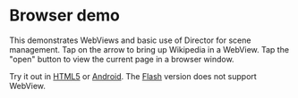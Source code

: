 # Browser demo

This demonstrates WebViews and basic use of Director for scene
management. Tap on the arrow to bring up Wikipedia in a WebView. Tap the
"open" button to view the current page in a browser window.

Try it out in [HTML5] or [Android]. The [Flash] version does not support
WebView.

[Flash]: https://aduros.com/flambe/demos/browser/?flambe=flash
[HTML5]: https://aduros.com/flambe/demos/browser/?flambe=html
[Android]: https://aduros.com/flambe/demos/browser/main-android.apk
